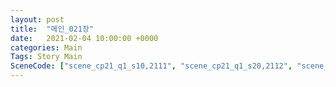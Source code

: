 ```yaml
---
layout: post
title:  "메인_021장"
date:   2021-02-04 10:00:00 +0000
categories: Main
Tags: Story Main
SceneCode: ["scene_cp21_q1_s10,2111", "scene_cp21_q1_s20,2112", "scene_cp21_q2_s10,2121", "scene_cp21_q2_s20,2122", "scene_cp21_q3_s10,2131", "scene_cp21_q3_s20,2132", "scene_cp21_q4_s10,2141", "scene_cp21_q4_s20,2142", "scene_cp21_q4_s30,2143"]
---
```

